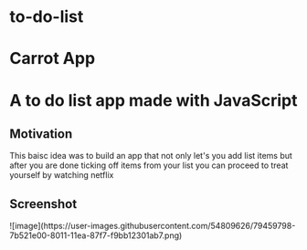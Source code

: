 #  to-do-list
<h1>Carrot App<h1>
<p>A to do list app made with JavaScript</p>
<h2>Motivation</h2>
This baisc idea was to build an app that not only let's you add list items  but after you are done ticking off items from your list you can proceed to treat yourself by watching netflix </p> 
  <h2>Screenshot</h2>
  ![image](https://user-images.githubusercontent.com/54809626/79459798-7b521e00-8011-11ea-87f7-f9bb12301ab7.png)


